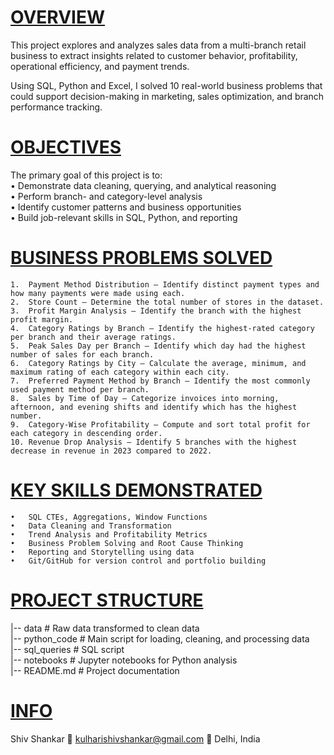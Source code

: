 # <ins> OVERVIEW </ins>

This project explores and analyzes sales data from a multi-branch retail business to extract insights related to customer behavior, profitability, operational efficiency, and payment trends.

Using SQL, Python and Excel, I solved 10 real-world business problems that could support decision-making in marketing, sales optimization, and branch performance tracking.

# <ins> OBJECTIVES </ins>

The primary goal of this project is to:  
	•	Demonstrate data cleaning, querying, and analytical reasoning  
	•	Perform branch- and category-level analysis  
	•	Identify customer patterns and business opportunities  
	•	Build job-relevant skills in SQL, Python, and reporting  

# <ins> BUSINESS PROBLEMS SOLVED </ins>

	1.	Payment Method Distribution – Identify distinct payment types and how many payments were made using each.
	2.	Store Count – Determine the total number of stores in the dataset.
	3.	Profit Margin Analysis – Identify the branch with the highest profit margin.
	4.	Category Ratings by Branch – Identify the highest-rated category per branch and their average ratings.
	5.	Peak Sales Day per Branch – Identify which day had the highest number of sales for each branch.
	6.	Category Ratings by City – Calculate the average, minimum, and maximum rating of each category within each city.
	7.	Preferred Payment Method by Branch – Identify the most commonly used payment method per branch.
	8.	Sales by Time of Day – Categorize invoices into morning, afternoon, and evening shifts and identify which has the highest number.
	9.	Category-Wise Profitability – Compute and sort total profit for each category in descending order.
	10.	Revenue Drop Analysis – Identify 5 branches with the highest decrease in revenue in 2023 compared to 2022.

# <ins> KEY SKILLS DEMONSTRATED </ins>

	•	SQL CTEs, Aggregations, Window Functions
	•	Data Cleaning and Transformation
	•	Trend Analysis and Profitability Metrics
	•	Business Problem Solving and Root Cause Thinking
	•	Reporting and Storytelling using data
	•	Git/GitHub for version control and portfolio building

# <ins> PROJECT STRUCTURE </ins>

|-- data                      # Raw data transformed to clean data  
|-- python_code               # Main script for loading, cleaning, and processing data  
|-- sql_queries               # SQL script  
|-- notebooks                 # Jupyter notebooks for Python analysis  
|-- README.md                 # Project documentation  

# <ins> INFO </ins>

Shiv Shankar
📧 kulharishivshankar@gmail.com
📍 Delhi, India
